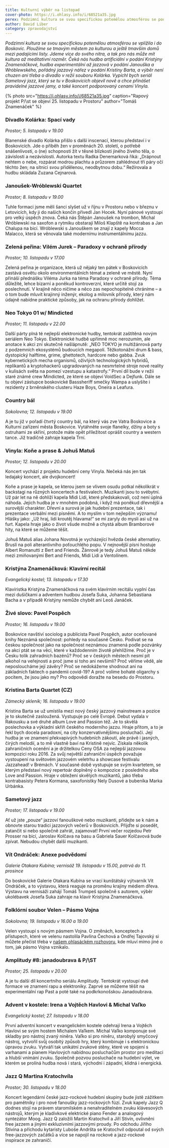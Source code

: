 ```yaml
---
title: Kulturní výběr na listopad
cover-photo: https://i.ohlasy.info/i/68521a35.jpg
perex: Podzimní kultura se svou specifickou potemělou atmosférou se podle David Libera vplížila i do Boskovic. A proto připravil svůj další kulturní výběr.
author: David Liber
category: zpravodajství
---
```


*Podzimní kultura se svou specifickou potemělou atmosférou se vplížila i do Boskovic. Ploužíme se tmavým městem za kulturou a ještě tmavším domů mezi padajícími listy. Jdeme více do svého nitra, a tak pro nás může mít kultura až meditativní rozměr. Čeká nás hudba artificiální v podání Kristýny Znamenáčkové, hudba experimentální až jazzová v podání Janouška a Wróblewského, pořádný jazzový nářez v podání Kristiny Barta, a výběr není chuzen ani třeba o divadlo v režii souboru Kolárka. Vypíchl bych seriál Sametový jazz, který se tu v Boskovicích objevil nově a chce přinášet pravidelné jazzové jamy, a také koncert podporovaný cenami Vinyla.*

{% photo src="https://i.ohlasy.info/i/68521a35.jpg" caption="Rapový projekt P/\st se objeví 25. listopadu v Prostoru" author="Tomáš Znamenáček" %}

### Divadlo Kolárka: Spací vady

*Prostor; 5. listopadu v 19.00*

Blanenské divadlo Kolárka přišlo s další inscenací, kterou představí i v Boskovicích. Jde o příběh žen v proměnách 20. století, o potřebě snášenlivosti, o (ne) schopnosti žít v těsné blízkosti jiného živého těla, o závislosti a nezávislosti. Autorka textu Radka Denemarková říká: „Drápnout nehtem o nebe, rozpárat modrou plachtu a průzorem zahlédnout tři páry očí těchto žen; na sítnici svou přidělenou, neodbytnou dobu.“ Režírovala a hudbu skládala Zuzana Cejnarová. 

### Janoušek-Wróblewski Quartet

*Prostor; 8. listopadu v 19.00*

Tuhle formaci jsme měli šanci slyšet už v říjnu v Prostoru nebo v březnu v Letovicích, kdy ji do našich končin přivedl Jan Hocek. Nyní pánové vystoupí pro velký úspěch znova. Čeká nás Štěpán Janoušek na trombon, Michal Wróblewski na saxofon a rytmiku obstarají Miloš Klapště na kontrabas a Jan Chalupa na bicí. Wróblewski s Janouškem se znají z kapely Mocca Malacco, která se věnovala také modernímu instrumentálnímu jazzu. 

### Zelená peřina: Vilém Jurek – Paradoxy v ochraně přírody

*Prostor; 10. listopadu v 17.00*

Zelená peřina je organizace, která už nějaký ten pátek v Boskovicích zastává osvětu okolo environmentálních témat a zeleně ve městě. Nyní přináší přednášku Viléma Jurka na téma Paradoxy v ochraně přírody. Téma důležité, lehce bizarní a poněkud kontroverzní, které určitě stojí za poslechnutí. V krajině něco ničíme a něco zas nepochopitelně chráníme – a o tom bude mluvit krajinný inženýr, ekolog a milovník přírody, který nám údajně nabídne praktické způsoby, jak na ochranu přírody dohlížet.  

### Neo Tokyo 01 w/ Mindicted

*Prostor; 11. listopadu v 22.00*

Další párty plná té nejlepší elektronické hudby, tentokrát zaštítěná novým seriálem Neo Tokyo. Elektronické hudbě upřímně moc nerozumím, ale anotace k akci zní skutečně našlápnutě: „NEO TOKYO je multižánrová party z podzemních ekosystémů budoucích megapolí. Těžkotonážní drum & bass, dystopický halftime, grime, ghettotech, hardcore nebo gabba. Zvuk kybernetických mecha organismů, oživlých technologických hybridů, replikantů a kryptohackerů upgradovaných na nesmrtelné stroje nové reality v kulisách světa na pomezí vzestupu a katastrofy.“ První díl bude v režii staré známé crew Mindicted, ze které se objeví VoidSec a Dejfunk. Dále se tu objeví zástupce boskovické Basssheriff smečky Wampa a uslyšíte i rezidenty z brněnského clusteru Haze Boys, Oneira a Leafura. 

### Country bál

*Sokolovna; 12. listopadu v 19.00*

A je tu již v pořadí čtvrtý country bál, na který vás zve Vatra Boskovice a Kulturní zařízení města Boskovice. Vytáhněte svoje flanelky, džíny a boty s ostruhami ze skříní, protože máte opět příležitost oprášit country a western tance. Již tradičně zahraje kapela Trní. 

### Vinyla: Koňe a prase & Johuš Matuš

*Prostor; 12. listopadu v 20.00*

Koncert vychází z projektu hudební ceny Vinyla. Nečeká nás jen tak ledajaký koncert, ale dvojkoncert!

Koňe a prase je kapela, se kterou jsem se vlivem osudu potkal několikrát v backstagi na různých koncertech a festivalech. Muzikanti jsou to svébytní. Už pár let na ně dohlíží kapela Midi Lidi, které předskakovali, což není úplná náhoda. Jejich hudba je v mnohém podobná, i když má poněkud dřevnější a surovější charakter. Dřevní a surová je jak hudební prezentace, tak i prezentace verbální mezi písněmi. A to myslím v tom nejlepším významu! Hlášky jako: „Už hraj, lidi kroutěj hlavama!“ se mi zaryly do mysli asi už na furt. Kapela hraje jako o život všude možně a chystá album Bramborové hity, na které se můžeme těšit. 

Johuš Matuš alias Johana Novotná je vycházející hvězda české alternativy. Bruslí na poli alterantivního poťouchlého popu. V nejnovější písni hostuje Albert Romanutti z Bert and Friends. Žánrově je tedy Johuš Matuš někde mezi zmiňovanými Bert and Friends, Midi Lidi a Ventolínem. 

### Kristýna Znamenáčková: Klavírní recitál

*Evangelický kostel; 13. listopadu v 17.30*

Klavíristka Kristýna Znamenáčková na svém klavírním recitálu vyplní čas mezi dušičkami a adventem hudbou Josefa Suka, Johanna Sebastiana Bacha a v případě Kristýny nemůže chybět ani Leoš Janáček.

### Živé slovo: Pavel Pospěch

*Prostor; 16. listopadu v 19.00*

Boskovice navštíví sociolog a publicista Pavel Pospěch, autor oceňované knihy Neznámá společnost: pohledy na současné Česko. Podívat se na českou společnost jako na společnost neznámou znamená podle pozvánky na akci ptát se na věci, které v každodenním životě přehlížíme. Proč je v Česku tolik zahradních bazénů? Proč se v českých městech nesmí pít alkohol na veřejnosti a proč jsme si toho ani nevšimli? Proč věříme vědě, ale neposloucháme její závěry? Proč se nedokážeme shodnout ani na základních faktech o pandemii covid-19? A proč volíme bohaté oligarchy s pocitem, že jsou jako my? Pro odpovědi doražte na besedu do Prostoru.

### Kristina Barta Quartet (CZ)

*Zámecký skleník; 16. listopadu v 19.00*

Kristina Barta se už umístila mezi nový český jazzový mainstream a pozice je to skutečně zasloužená. Vystupuje po celé Evropě. Debut vydala v Rakousku a své druhé album Love and Passion též. Je to skvělá poslechovka a výkladní skříň českého moderního jazzu. Hraje přitom, a to je řekl bych docela paradoxní, na city konzervativnějšímu posluchači. Její hudba je ve znamení překvapivých hudebních zákoutí, ale právě i jasných, čirých melodií, a to mě vlastně baví na Kristině nejvíc. Získala několik zahraničních ocenění a je držitelkou Ceny OSA za nejlepší jazzovou kompozici roku 2016. Za svůj největší zahraniční úspěch považuje vystoupení na světovém jazzovém veletrhu a showcase festivalu Jazzahead! v Brémách. V současné době vystupuje se svým kvartetem, se kterým představí nový repertoár doplněný o kompozice z posledního alba Love and Passion. Hraje v obležení skvělých muzikantů, jako třeba kontrabasisty Petera Kormana, saxofonistky Nely Dusové a bubeníka Marka Urbánka. 

### Sametový jazz

*Prostor; 17. listopadu v 19.00*

Ať už jste „pouze“ jazzoví fanouškové nebo muzikanti, přidejte se k nám a obnovte starou tradici jazzových večerů v Boskovicích. Přijďte si posedět, zatančit si nebo společně zahrát, zajamovat! První večer rozjedou Petr Prosser na bicí, Jaroslav Kolčava na basu a Gabriela Sauer Kolčavová bude zpívat. Nebudou chybět další muzikanti.

### Vít Ondráček: Anexe podvědomí

*Galerie Otakara Kubína; vernisáž 19. listopadu v 15.00, potrvá do 11. prosince*

Do boskovické Galerie Otakara Kubína se vrací kunštátský výtvarník Vít Ondráček, a to výstavou, která reaguje na proměnu krajiny médiem dřeva. Výstavu na vernisáži zahájí Tomáš Trumpeš společně s autorem, výběr ukolébavek Josefa Suka zahraje na klavír Kristýna Znamenáčková.

### Folklórní soubor Velen – Pásmo Vojna

*Sokolovna; 19. listopadu v 16.00 a 19.00*

Velen vystoupí s novým pásmem Vojna. O změnách, konceptech a přístupech, které ve velenu nastolila Pavlína Čechová a Ondřej Tajovský si můžete přečíst třeba v [našem ohlasáckém rozhovoru](https://ohlasy.info/clanky/2022/04/rozhovor-velen.html), kde mluví mimo jiné o tom, jak pásmo Vojna vznikalo. 

### Amplitudy #8: janadoubrava & P/\ST

*Prostor; 25. listopadu v 20.00*

A je tu další díl koncertního seriálu Amplitudy. Tentokrát vystoupí dvě formace ve znamení rapu a elektroniky. Zaprvé se můžeme těšit na experimentální rap Past a poté také na podkrkonošskou Janadoubrava. 

### Advent v kostele: Irena a Vojtěch Havlovi & Michal Vaľko

*Evangelický kostel; 27. listopadu v 18.00*

První adventní koncert v evangelickém kostele odehrají Irena a Vojtěch Havlovi se svým hostem Michalem Vaľkem. Michal Vaľko komponuje své skladby pro nástroj zvaný niněra. Vaľko si pro niněru, starobylý smyčcový nástroj, vytvořil svůj osobitý způsob hry, který kombinuje i s elektronickou úpravou zvuku. Vytváří tak unikátní zvukové stěny, které ve spojení s varhanami a pianem Havlových nabídnou posluchačům prostor pro meditaci a hlubší vnímání zvuku. Společně pozvou posluchače na hudební výlet, ve kterém se prolíná hudba nová i stará, východní i západní, klidná i energická.

### Jazz Q Martina Kratochvíla

*Prostor; 30. listopadu v 18.00*

Koncert legendární české jazz-rockové hudební skupiny bude jistě zážitkem pro pamětníky i pro nové fanoušky jazz-rockových fúzí. Zvuk kapely Jazz Q dodnes stojí na právem staromilském a nenahraditelném zvuku klávesových nástrojů, kterým je kladívkové elektrické piano Fender a analogový syntezátor Moog. Jazz Q založili Martin Kratochvíl a Jiří Stivín, ovlivněni free jazzem a jinými exkluzivními jazzovými proudy. Po odchodu Jiřího Stivína a příchodu kytaristy Luboše Andršta se Kratochvíl odpoutal od svých free-jazzových začátků a více se napojil na rockové a jazz-rockové inspirace ze zahraničí.